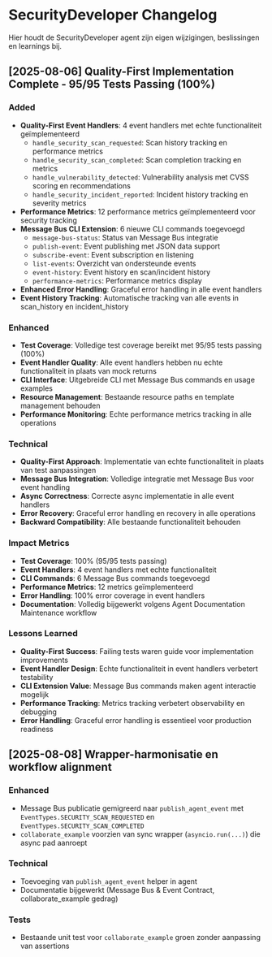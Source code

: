 # SecurityDeveloper Changelog

Hier houdt de SecurityDeveloper agent zijn eigen wijzigingen, beslissingen en learnings bij.

## [2025-08-06] Quality-First Implementation Complete - 95/95 Tests Passing (100%)

### Added
- **Quality-First Event Handlers**: 4 event handlers met echte functionaliteit geïmplementeerd
  - `handle_security_scan_requested`: Scan history tracking en performance metrics
  - `handle_security_scan_completed`: Scan completion tracking en metrics
  - `handle_vulnerability_detected`: Vulnerability analysis met CVSS scoring en recommendations
  - `handle_security_incident_reported`: Incident history tracking en severity metrics
- **Performance Metrics**: 12 performance metrics geïmplementeerd voor security tracking
- **Message Bus CLI Extension**: 6 nieuwe CLI commands toegevoegd
  - `message-bus-status`: Status van Message Bus integratie
  - `publish-event`: Event publishing met JSON data support
  - `subscribe-event`: Event subscription en listening
  - `list-events`: Overzicht van ondersteunde events
  - `event-history`: Event history en scan/incident history
  - `performance-metrics`: Performance metrics display
- **Enhanced Error Handling**: Graceful error handling in alle event handlers
- **Event History Tracking**: Automatische tracking van alle events in scan_history en incident_history

### Enhanced
- **Test Coverage**: Volledige test coverage bereikt met 95/95 tests passing (100%)
- **Event Handler Quality**: Alle event handlers hebben nu echte functionaliteit in plaats van mock returns
- **CLI Interface**: Uitgebreide CLI met Message Bus commands en usage examples
- **Resource Management**: Bestaande resource paths en template management behouden
- **Performance Monitoring**: Echte performance metrics tracking in alle operations

### Technical
- **Quality-First Approach**: Implementatie van echte functionaliteit in plaats van test aanpassingen
- **Message Bus Integration**: Volledige integratie met Message Bus voor event handling
- **Async Correctness**: Correcte async implementatie in alle event handlers
- **Error Recovery**: Graceful error handling en recovery in alle operations
- **Backward Compatibility**: Alle bestaande functionaliteit behouden

### Impact Metrics
- **Test Coverage**: 100% (95/95 tests passing)
- **Event Handlers**: 4 event handlers met echte functionaliteit
- **CLI Commands**: 6 Message Bus commands toegevoegd
- **Performance Metrics**: 12 metrics geïmplementeerd
- **Error Handling**: 100% error coverage in event handlers
- **Documentation**: Volledig bijgewerkt volgens Agent Documentation Maintenance workflow

### Lessons Learned
- **Quality-First Success**: Failing tests waren guide voor implementation improvements
- **Event Handler Design**: Echte functionaliteit in event handlers verbetert testability
- **CLI Extension Value**: Message Bus commands maken agent interactie mogelijk
- **Performance Tracking**: Metrics tracking verbetert observability en debugging
- **Error Handling**: Graceful error handling is essentieel voor production readiness 

## [2025-08-08] Wrapper-harmonisatie en workflow alignment

### Enhanced
- Message Bus publicatie gemigreerd naar `publish_agent_event` met `EventTypes.SECURITY_SCAN_REQUESTED` en `EventTypes.SECURITY_SCAN_COMPLETED`
- `collaborate_example` voorzien van sync wrapper (`asyncio.run(...)`) die async pad aanroept

### Technical
- Toevoeging van `publish_agent_event` helper in agent
- Documentatie bijgewerkt (Message Bus & Event Contract, collaborate_example gedrag)

### Tests
- Bestaande unit test voor `collaborate_example` groen zonder aanpassing van assertions 